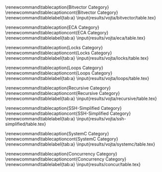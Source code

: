 \renewcommand\tablecaption{Bitvector Category}
\renewcommand\tablecaptioncont{Bitvector Category}
\renewcommand\tablelabel{tab:a}
\input{results/vojta/bitvector/table.tex}

\renewcommand\tablecaption{ECA Category}
\renewcommand\tablecaptioncont{ECA Category}
\renewcommand\tablelabel{tab:a}
\input{results/vojta/eca/table.tex}

\renewcommand\tablecaption{Locks Category}
\renewcommand\tablecaptioncont{Locks Category}
\renewcommand\tablelabel{tab:a}
\input{results/vojta/locks/table.tex}

\renewcommand\tablecaption{Loops Category}
\renewcommand\tablecaptioncont{Loops Category}
\renewcommand\tablelabel{tab:a}
\input{results/vojta/loops/table.tex}

\renewcommand\tablecaption{Recursive Category}
\renewcommand\tablecaptioncont{Recursive Category}
\renewcommand\tablelabel{tab:a}
\input{results/vojta/recursive/table.tex}

\renewcommand\tablecaption{SSH-Simplified Category}
\renewcommand\tablecaptioncont{SSH-Simplified Category}
\renewcommand\tablelabel{tab:a}
\input{results/vojta/ssh-simplified/table.tex}

\renewcommand\tablecaption{SystemC Category}
\renewcommand\tablecaptioncont{SystemC Category}
\renewcommand\tablelabel{tab:a}
\input{results/vojta/systemc/table.tex}

\renewcommand\tablecaption{Concurrency Category}
\renewcommand\tablecaptioncont{Concurrency Category}
\renewcommand\tablelabel{tab:a}
\input{results/concur/table.tex}
